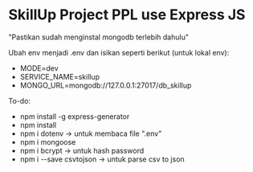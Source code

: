 # SkillUp Project PPL use Express JS

"Pastikan sudah menginstal mongodb terlebih dahulu"

Ubah env menjadi .env dan isikan seperti berikut (untuk lokal env):
- MODE=dev
- SERVICE_NAME=skillup
- MONGO_URL=mongodb://127.0.0.1:27017/db_skillup

To-do:
- npm install -g express-generator
- npm install
- npm i dotenv -> untuk membaca file ".env"
- npm i mongoose
- npm i bcrypt  -> untuk hash password
- npm i --save csvtojson -> untuk parse csv to json